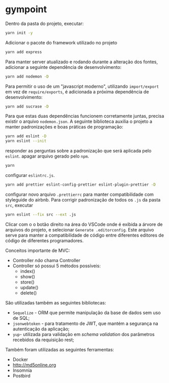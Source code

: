 # gympoint

Dentro da pasta do projeto, executar:

```bash
yarn init -y
```

Adicionar o pacote do framework utilizado no projeto

```bash
yarn add express
```

Para manter server atualizado e rodando durante a alteração dos fontes, adicionar a seguinte dependência de desenvolvimento:

```bash
yarn add nodemon -D
```

Para permitir o uso de um "javascript moderno", utilizando `import/export` em vez de `require/exports`, é adicionada a próxima dependência de desenvolvimento:

```bash
yarn add sucrase -D
```

Para que estas duas dependências funcionem corretamente juntas, precisa existir o arquivo `nodemon.json`.
A seguinte biblioteca auxilia o projeto a manter padronizações e boas práticas de programação:

```bash
yarn add eslint -D
yarn eslint --init
```

responder as perguntas sobre a padronização que será aplicada pelo `eslint`.
apagar arquivo gerado pelo `npm`.

```bash
yarn
```

configurar `eslintrc.js`.

```bash
yarn add prettier eslint-config-prettier eslint-plugin-prettier -D
```

configurar novo arquivo `.prettierrc` para manter compatibilidade com styleguide do airbnb.
Para corrigir padronização de todos os `.js` da pasta `src`, executar

```bash
yarn eslint --fix src --ext .js
```

Clicar com o o botão direito na área do VSCode onde é exibida a árvore de arquivos do projeto, e selecionar `Generate .editorconfig`. Este arquivo serve para manter a compatibilidade de código entre diferentes editores de código de diferentes programadores.

Conceitos importante de MVC:

- Controller _não_ chama Controller
- Controller só possui 5 métodos possíveis:
  - index()
  - show()
  - store()
  - update()
  - delete()

São utilizadas também as seguintes bibliotecas:

- `Sequelize` - ORM que permite manipulação da base de dados sem uso de SQL;
- `jsonwebtoken` - para tratamento de JWT, que mantém a segurança na autenticação da aplicação;
- `yup`- utilizada para validação em _schema validation_ dos parâmetros recebidos da requisição rest;

Também foram utilizadas as seguintes ferramentas:

- Docker
- http://md5online.org
- Insomnia
- Postbird
